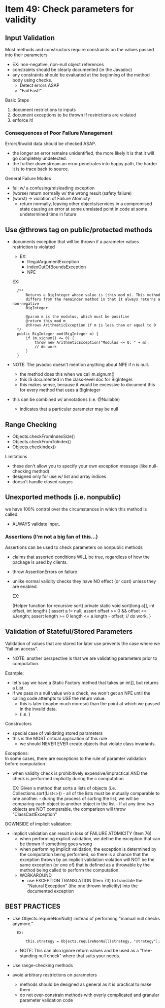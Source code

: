 # Item 49: Check parameters for validity

## Input Validation
Most methods and constructors require constraints on the values passed into their parameters
- EX: non-negative, non-null object references
- constraints should be clearly documented (in the Javadoc)
- any constraints should be evaluated at the beginning of the method body using checks. 
    - Detect errors ASAP
    - "Fail Fast!"
    
Basic Steps
1. document restrictions to inputs
2. document exceptions to be thrown if restrictions are violated
3. enforce it!
       
### Consequences of Poor Failure Management
Errors/Invalid data should be checked ASAP. 
- the longer an error remains unidentified, the more likely it is that it will go completely
undetected. 
- the further downstream an error penetrates into happy path, the harder it is to trace back
to source. 

General Failure Modes 
- fail w/ a confusing/misleading exception
- (worse) return normally w/ the wrong result (safety failure)
- (worst) -> violation of Failure Atomicty
    - return normally, leaving other objects/services in a compromised state causing an error
at some unrelated point in code at some undetermined time in future

## Use @throws tag on public/protected methods
- documents exception that will be thrown if a parameter values restriction is violated
    - EX:
        - IllegalArgumentException
        - IndexOutOfBoundsException
        - NPE


    EX:
    
        /**
            Returns a BigInteger whose value is (this mod m). This method
            differs from the remainder method in that it always returns a non-negative
            BigInteger.
            
            @param m is the modulus, which must be positive 
            @return this mod m
            @throws ArithmeticException if m is less than or equal to 0
        */
        public BigInteger mod(BigInteger m) {
            if (m.signum() <= 0) {
                throw new ArithmeticException("Modulus <= 0: " + m);
                // do work
            }
        }
       
- NOTE: The javadoc doesn't mention anything about NPE if n is null. 
    - the method does this when we call m.signum()
    - this IS documented in the class-level doc for BigInteger. 
    - this makes sense, because it would be excessive to document this for 
    every method that uses a BigInteger
- this can be combined w/ annotations (i.e. @Nullable)
    - indicates that a particular parameter may be null
    
## Range Checking
- Objects.checkFromIndexSize()
- Objects.checkFromToIndex()
- Objects.checkindex()

Limitations
- these don't allow you to specify your own exception message (like null-checking method)
- designed only for use w/ list and array indices
- doesn't handle closed ranges

## Unexported methods (i.e. nonpublic)
we have 100% control over the circumstances in which this method is called. 
- ALWAYS validate input. 

### Assertions (I'm not a big fan of this...)
Assertions can be used to check parameters on nonpublic methods
- claims that asserted conditions WILL be true, regardless of how the package is used by
clients.
- throw AssertionErrors on failure
- unlike normal validity checks they have NO effect (or cost) unless they are enabled. 
 
    EX:
    
    (Helper function for recursive sort) 
    private static void sort(long a[], int offset, int length) {
        assert a != null;
        assert offset >= 0 && offset <= a.length;
        assert length >= 0 length <= a.length - offset;
        // do work.
    }

## Validation of Stateful/Stored Parameters
Validation of values that are stored for later use prevents the case where we "fail on access". 
- NOTE: another perspective is that we are validating parameters prior to computation. 

Example:
- let's say we have a Static Factory method that takes an int[], but returns a List<Integer>. 
- if we pass in a null value w/o a check, we won't get an NPE until the calling code
attempts to USE the return value. 
    - this is later (maybe much moreso) than the point at which we passed in the invalid data. 
    - (i.e. )
    
Constructors
- special case of validating stored parameters
- this is the MOST critical application of this rule
    - we should NEVER EVER create objects that violate class invariants. 
    
Exceptions: <br>
In some cases, there are exceptions to the rule of paramter validation before computation
- when validity check is prohibitively expensive/impractical AND the check is performed implicitly during the c
computation

    EX:
        Given a method that sorts a lists of objects (i.e. Collections.sort(List<>))
        - all of the lists must be mutually comparable to one another. 
        - during the process of sorting the list, we will be comparing each object to another object in the list
        - If at any time two objects are NOT comparable, the comparison will throw "ClassCastException"
        
DOWNSIDE of implicit validation:
- implicit validation can result in loss of FAILURE ATOMICITY (Item 76)
    - when performing explicit validation, we define the exception that can be thrown if something goes wrong
    - when performing implicit validation, the exception is determined by the computation being performed, so 
    there is a chance that the exception thrown by an implicit validation violation will NOT be the same exception (or 
    one of) that is defined as a throwable by the method being called to perform the computation. 
    - WORKAROUND
        - use EXCEPTION TRANSLATION (Item 73) to translate the "Natural Exception" (the one thrown implicitly) into 
        the documented exception 
    
## BEST PRACTICES
- Use Objects.requireNonNull() instead of performing "manual null checks anymore."
       
        EX:
        
            this.strategy = Objects.requireNonNull(strategy, "strategy");
            
    - NOTE: This can also ignore return values and be used as a "free-standing null check" where that
suits your needs. 
- Use range-checking methods
- avoid arbitrary restrictions on parameters
    - methods should be designed as general as it is practical to make them
    - do not over-constrain methods with overly complicated and granular parameter validation code 
    
        
   
    
    
    
        
    
    

        

